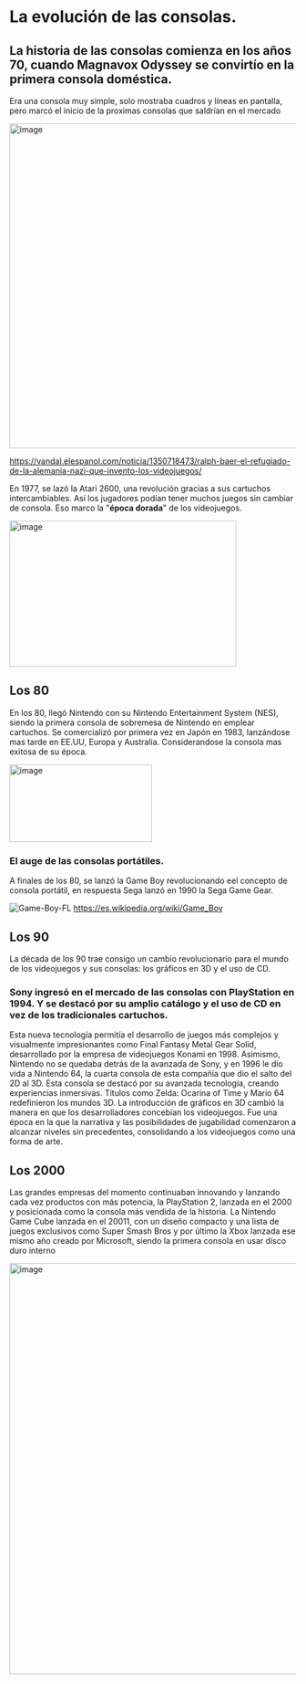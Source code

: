 # La evolución de las consolas.
## La historia de las consolas comienza en los años 70, cuando Magnavox Odyssey se convirtío en la primera consola doméstica.
Era una consola muy simple, solo mostraba cuadros y líneas en pantalla, pero marcó el inicio de la proximas consolas que saldrían en el mercado

<img width="1011" height="569" alt="image" src="https://github.com/user-attachments/assets/122536d3-1a4c-434e-a7c7-73cafe1228e5" />

https://vandal.elespanol.com/noticia/1350718473/ralph-baer-el-refugiado-de-la-alemania-nazi-que-invento-los-videojuegos/

En 1977, se lazó la Atari 2600, una revolución gracias a sus cartuchos intercambiables. Así los jugadores podían tener muchos juegos sin cambiar de consola. Eso marco la "**época dorada**" de los videojuegos.

<img width="398" height="256" alt="image" src="https://github.com/user-attachments/assets/3c311447-5010-4e1a-a8ec-90c58951aa4e" />

## Los 80
En los 80, llegó Nintendo con su Nintendo Entertainment System (NES), siendo la primera consola de sobremesa de Nintendo en emplear cartuchos. Se comercializó por primera vez en Japón en 1983, lanzándose mas tarde en EE.UU, Europa y Australia.
Considerandose la consola mas exitosa de su época.

<img width="250" height="136" alt="image" src="https://github.com/user-attachments/assets/29ae20fc-28af-443c-bf56-4f543cd18ec3" />


### El auge de las consolas portátiles.
A finales de los 80, se lanzó la Game Boy revolucionando eel concepto de consola portátil, en respuesta Sega lanzó en 1990 la Sega Game Gear.

![Game-Boy-FL](https://github.com/user-attachments/assets/27d28756-dbbe-44b1-af68-fe2276ae5484)
https://es.wikipedia.org/wiki/Game_Boy

## Los 90
La década de los 90 trae consigo un cambio revolucionario para el mundo de los videojuegos y sus consolas: los gráficos en 3D y el uso de CD.

### Sony ingresó en el mercado de las consolas con PlayStation en 1994. Y se destacó por su amplio catálogo y el uso de CD en vez de los tradicionales cartuchos.

Esta nueva tecnología permitía el desarrollo de juegos más complejos y visualmente impresionantes como Final Fantasy Metal Gear Solid, desarrollado por la empresa de videojuegos Konami en 1998.
Asimismo, Nintendo no se quedaba detrás de la avanzada de Sony, y en 1996 le dio vida a Nintendo 64, la cuarta consola de esta compañía que dio el salto del 2D al 3D.
Esta consola se destacó por su avanzada tecnología, creando experiencias inmersivas. Títulos como Zelda: Ocarina of Time y Mario 64 redefinieron los mundos 3D.
La introducción de gráficos en 3D cambió la manera en que los desarrolladores concebían los videojuegos. Fue una época en la que la narrativa y las posibilidades de jugabilidad comenzaron a alcanzar niveles sin precedentes, consolidando a los videojuegos como una forma de arte.

## Los 2000
Las grandes empresas del momento continuaban innovando y lanzando cada vez productos con más potencia, la PlayStation 2, lanzada en el 2000 y posicionada como la consola más vendida de la historia. 
La Nintendo Game Cube lanzada en el 20011, con un diseño compacto y una lista de juegos exclusivos como Super Smash Bros y por último la Xbox lanzada ese mismo año creado por Microsoft, siendo la primera consola en usar disco duro interno

<img width="1280" height="720" alt="image" src="https://github.com/user-attachments/assets/eff907e2-0f75-42d2-af32-e418b079b2ef" />




